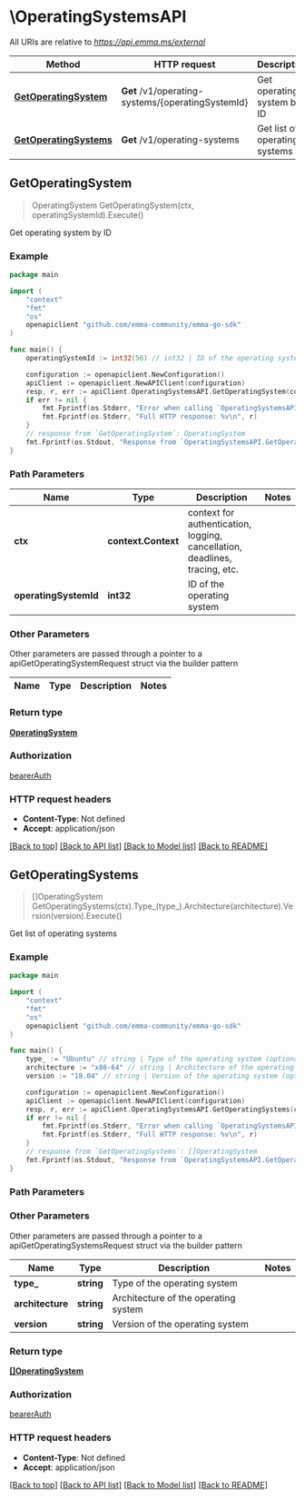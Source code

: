 # \OperatingSystemsAPI

All URIs are relative to *https://api.emma.ms/external*

Method | HTTP request | Description
------------- | ------------- | -------------
[**GetOperatingSystem**](OperatingSystemsAPI.md#GetOperatingSystem) | **Get** /v1/operating-systems/{operatingSystemId} | Get operating system by ID
[**GetOperatingSystems**](OperatingSystemsAPI.md#GetOperatingSystems) | **Get** /v1/operating-systems | Get list of operating systems



## GetOperatingSystem

> OperatingSystem GetOperatingSystem(ctx, operatingSystemId).Execute()

Get operating system by ID



### Example

```go
package main

import (
	"context"
	"fmt"
	"os"
	openapiclient "github.com/emma-community/emma-go-sdk"
)

func main() {
	operatingSystemId := int32(56) // int32 | ID of the operating system

	configuration := openapiclient.NewConfiguration()
	apiClient := openapiclient.NewAPIClient(configuration)
	resp, r, err := apiClient.OperatingSystemsAPI.GetOperatingSystem(context.Background(), operatingSystemId).Execute()
	if err != nil {
		fmt.Fprintf(os.Stderr, "Error when calling `OperatingSystemsAPI.GetOperatingSystem``: %v\n", err)
		fmt.Fprintf(os.Stderr, "Full HTTP response: %v\n", r)
	}
	// response from `GetOperatingSystem`: OperatingSystem
	fmt.Fprintf(os.Stdout, "Response from `OperatingSystemsAPI.GetOperatingSystem`: %v\n", resp)
}
```

### Path Parameters


Name | Type | Description  | Notes
------------- | ------------- | ------------- | -------------
**ctx** | **context.Context** | context for authentication, logging, cancellation, deadlines, tracing, etc.
**operatingSystemId** | **int32** | ID of the operating system | 

### Other Parameters

Other parameters are passed through a pointer to a apiGetOperatingSystemRequest struct via the builder pattern


Name | Type | Description  | Notes
------------- | ------------- | ------------- | -------------


### Return type

[**OperatingSystem**](OperatingSystem.md)

### Authorization

[bearerAuth](../README.md#bearerAuth)

### HTTP request headers

- **Content-Type**: Not defined
- **Accept**: application/json

[[Back to top]](#) [[Back to API list]](../README.md#documentation-for-api-endpoints)
[[Back to Model list]](../README.md#documentation-for-models)
[[Back to README]](../README.md)


## GetOperatingSystems

> []OperatingSystem GetOperatingSystems(ctx).Type_(type_).Architecture(architecture).Version(version).Execute()

Get list of operating systems



### Example

```go
package main

import (
	"context"
	"fmt"
	"os"
	openapiclient "github.com/emma-community/emma-go-sdk"
)

func main() {
	type_ := "Ubuntu" // string | Type of the operating system (optional)
	architecture := "x86-64" // string | Architecture of the operating system (optional)
	version := "18.04" // string | Version of the operating system (optional)

	configuration := openapiclient.NewConfiguration()
	apiClient := openapiclient.NewAPIClient(configuration)
	resp, r, err := apiClient.OperatingSystemsAPI.GetOperatingSystems(context.Background()).Type_(type_).Architecture(architecture).Version(version).Execute()
	if err != nil {
		fmt.Fprintf(os.Stderr, "Error when calling `OperatingSystemsAPI.GetOperatingSystems``: %v\n", err)
		fmt.Fprintf(os.Stderr, "Full HTTP response: %v\n", r)
	}
	// response from `GetOperatingSystems`: []OperatingSystem
	fmt.Fprintf(os.Stdout, "Response from `OperatingSystemsAPI.GetOperatingSystems`: %v\n", resp)
}
```

### Path Parameters



### Other Parameters

Other parameters are passed through a pointer to a apiGetOperatingSystemsRequest struct via the builder pattern


Name | Type | Description  | Notes
------------- | ------------- | ------------- | -------------
 **type_** | **string** | Type of the operating system | 
 **architecture** | **string** | Architecture of the operating system | 
 **version** | **string** | Version of the operating system | 

### Return type

[**[]OperatingSystem**](OperatingSystem.md)

### Authorization

[bearerAuth](../README.md#bearerAuth)

### HTTP request headers

- **Content-Type**: Not defined
- **Accept**: application/json

[[Back to top]](#) [[Back to API list]](../README.md#documentation-for-api-endpoints)
[[Back to Model list]](../README.md#documentation-for-models)
[[Back to README]](../README.md)

